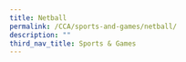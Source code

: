```yaml
---
title: Netball
permalink: /CCA/sports-and-games/netball/
description: ""
third_nav_title: Sports & Games
---
```

